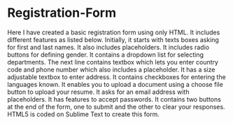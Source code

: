 # Registration-Form
Here I have created a basic registration form using only HTML. It includes different features as listed below.
Initially, it starts with texts boxes asking for first and last names. It also includes placeholders.
It includes radio buttons for defining gender.
It contains a dropdown list for selecting departments.
The next line contains textbox which lets you enter country code and phone number which also includes a placeholder.
It has a size adjustable textbox to enter address.
It contains checkboxes for entering the languages known.
It enables you to upload a document using a choose file button to upload your resume.
It asks for an email address with placeholders.
It has features to accept passwords.
It contains two buttons at the end of the form, one to submit and the other to clear your responses.
HTML5 is coded on Sublime Text to create this form.
